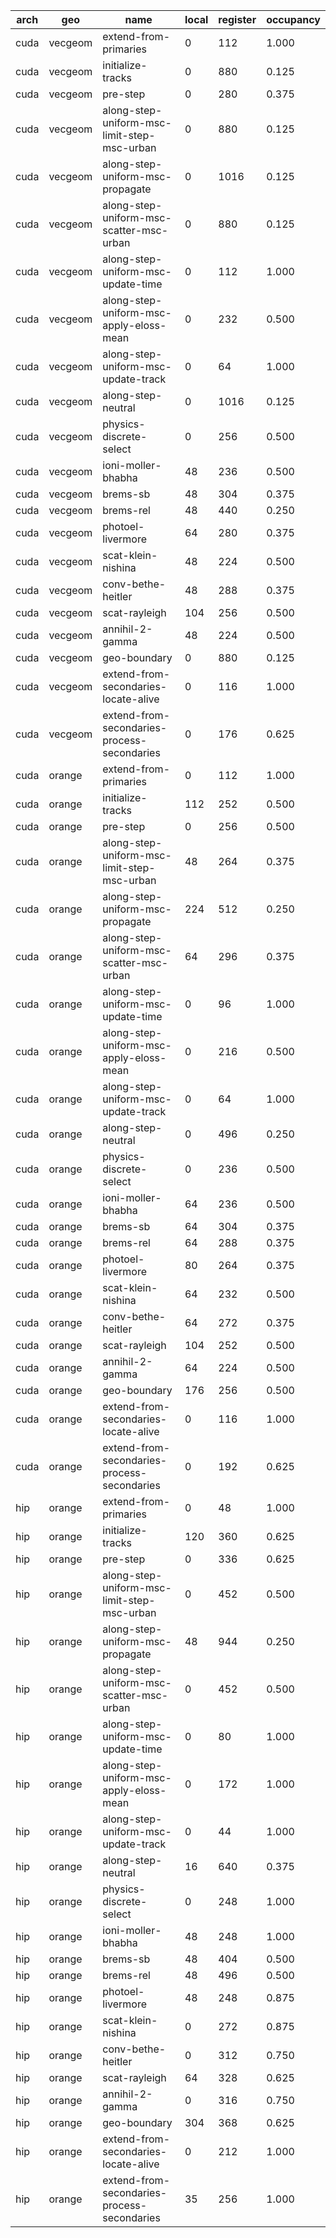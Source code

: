 | arch | geo     | name                                        | local | register | occupancy |
| ---- | ------- | ------------------------------------------- | ----- | -------- | --------- |
| cuda | vecgeom | extend-from-primaries                       |     0 |      112 |     1.000 |
| cuda | vecgeom | initialize-tracks                           |     0 |      880 |     0.125 |
| cuda | vecgeom | pre-step                                    |     0 |      280 |     0.375 |
| cuda | vecgeom | along-step-uniform-msc-limit-step-msc-urban |     0 |      880 |     0.125 |
| cuda | vecgeom | along-step-uniform-msc-propagate            |     0 |     1016 |     0.125 |
| cuda | vecgeom | along-step-uniform-msc-scatter-msc-urban    |     0 |      880 |     0.125 |
| cuda | vecgeom | along-step-uniform-msc-update-time          |     0 |      112 |     1.000 |
| cuda | vecgeom | along-step-uniform-msc-apply-eloss-mean     |     0 |      232 |     0.500 |
| cuda | vecgeom | along-step-uniform-msc-update-track         |     0 |       64 |     1.000 |
| cuda | vecgeom | along-step-neutral                          |     0 |     1016 |     0.125 |
| cuda | vecgeom | physics-discrete-select                     |     0 |      256 |     0.500 |
| cuda | vecgeom | ioni-moller-bhabha                          |    48 |      236 |     0.500 |
| cuda | vecgeom | brems-sb                                    |    48 |      304 |     0.375 |
| cuda | vecgeom | brems-rel                                   |    48 |      440 |     0.250 |
| cuda | vecgeom | photoel-livermore                           |    64 |      280 |     0.375 |
| cuda | vecgeom | scat-klein-nishina                          |    48 |      224 |     0.500 |
| cuda | vecgeom | conv-bethe-heitler                          |    48 |      288 |     0.375 |
| cuda | vecgeom | scat-rayleigh                               |   104 |      256 |     0.500 |
| cuda | vecgeom | annihil-2-gamma                             |    48 |      224 |     0.500 |
| cuda | vecgeom | geo-boundary                                |     0 |      880 |     0.125 |
| cuda | vecgeom | extend-from-secondaries-locate-alive        |     0 |      116 |     1.000 |
| cuda | vecgeom | extend-from-secondaries-process-secondaries |     0 |      176 |     0.625 |
| cuda | orange  | extend-from-primaries                       |     0 |      112 |     1.000 |
| cuda | orange  | initialize-tracks                           |   112 |      252 |     0.500 |
| cuda | orange  | pre-step                                    |     0 |      256 |     0.500 |
| cuda | orange  | along-step-uniform-msc-limit-step-msc-urban |    48 |      264 |     0.375 |
| cuda | orange  | along-step-uniform-msc-propagate            |   224 |      512 |     0.250 |
| cuda | orange  | along-step-uniform-msc-scatter-msc-urban    |    64 |      296 |     0.375 |
| cuda | orange  | along-step-uniform-msc-update-time          |     0 |       96 |     1.000 |
| cuda | orange  | along-step-uniform-msc-apply-eloss-mean     |     0 |      216 |     0.500 |
| cuda | orange  | along-step-uniform-msc-update-track         |     0 |       64 |     1.000 |
| cuda | orange  | along-step-neutral                          |     0 |      496 |     0.250 |
| cuda | orange  | physics-discrete-select                     |     0 |      236 |     0.500 |
| cuda | orange  | ioni-moller-bhabha                          |    64 |      236 |     0.500 |
| cuda | orange  | brems-sb                                    |    64 |      304 |     0.375 |
| cuda | orange  | brems-rel                                   |    64 |      288 |     0.375 |
| cuda | orange  | photoel-livermore                           |    80 |      264 |     0.375 |
| cuda | orange  | scat-klein-nishina                          |    64 |      232 |     0.500 |
| cuda | orange  | conv-bethe-heitler                          |    64 |      272 |     0.375 |
| cuda | orange  | scat-rayleigh                               |   104 |      252 |     0.500 |
| cuda | orange  | annihil-2-gamma                             |    64 |      224 |     0.500 |
| cuda | orange  | geo-boundary                                |   176 |      256 |     0.500 |
| cuda | orange  | extend-from-secondaries-locate-alive        |     0 |      116 |     1.000 |
| cuda | orange  | extend-from-secondaries-process-secondaries |     0 |      192 |     0.625 |
| hip  | orange  | extend-from-primaries                       |     0 |       48 |     1.000 |
| hip  | orange  | initialize-tracks                           |   120 |      360 |     0.625 |
| hip  | orange  | pre-step                                    |     0 |      336 |     0.625 |
| hip  | orange  | along-step-uniform-msc-limit-step-msc-urban |     0 |      452 |     0.500 |
| hip  | orange  | along-step-uniform-msc-propagate            |    48 |      944 |     0.250 |
| hip  | orange  | along-step-uniform-msc-scatter-msc-urban    |     0 |      452 |     0.500 |
| hip  | orange  | along-step-uniform-msc-update-time          |     0 |       80 |     1.000 |
| hip  | orange  | along-step-uniform-msc-apply-eloss-mean     |     0 |      172 |     1.000 |
| hip  | orange  | along-step-uniform-msc-update-track         |     0 |       44 |     1.000 |
| hip  | orange  | along-step-neutral                          |    16 |      640 |     0.375 |
| hip  | orange  | physics-discrete-select                     |     0 |      248 |     1.000 |
| hip  | orange  | ioni-moller-bhabha                          |    48 |      248 |     1.000 |
| hip  | orange  | brems-sb                                    |    48 |      404 |     0.500 |
| hip  | orange  | brems-rel                                   |    48 |      496 |     0.500 |
| hip  | orange  | photoel-livermore                           |    48 |      248 |     0.875 |
| hip  | orange  | scat-klein-nishina                          |     0 |      272 |     0.875 |
| hip  | orange  | conv-bethe-heitler                          |     0 |      312 |     0.750 |
| hip  | orange  | scat-rayleigh                               |    64 |      328 |     0.625 |
| hip  | orange  | annihil-2-gamma                             |     0 |      316 |     0.750 |
| hip  | orange  | geo-boundary                                |   304 |      368 |     0.625 |
| hip  | orange  | extend-from-secondaries-locate-alive        |     0 |      212 |     1.000 |
| hip  | orange  | extend-from-secondaries-process-secondaries |    35 |      256 |     1.000 |
